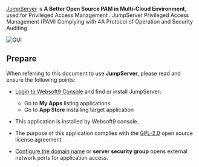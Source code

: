 [JumpServer](http://www.jumpserver.org/) is **A Better Open Source PAM in Multi-Cloud Environment**, used for Privileged Access Management . JumpServer Privileged Access Management (PAM) Complying with 4A Protocol of Operation and Security Auditing


![GUI](https://libs.websoft9.com/Websoft9/DocsPicture/zh/jumpserver/jumpserver-gui-websoft9.png)


## Prepare

When referring to this document to use **JumpServer**, please read and ensure the following points:

- [Login to Websoft9 Console](./login-console) and find or install JumpServer:
  - Go to **My Apps** listing applications 
  - Go to **App Store** installing target application

- This application is installed by Websoft9 console.


- The purpose of this application complies with the [GPL-2.0](https://opensource.org/licenses/GPL-2.0) open source license agreement.


- [Configure the domain name](./domain-set) or **server security group** opens external network ports for application access.